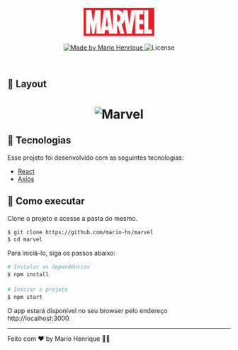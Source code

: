 <p align="center">
  <img alt="Marvel" src="https://github.com/mario-hs/marvel/blob/main/src/assets/img/logo-marvel-big.svg" width="160px">
</p>

<p align="center">

   <a href="https://www.linkedin.com/in/mario-hs/">
    <img alt="Made by Mario Henrique" src="https://img.shields.io/static/v1?label=made%20by&message=Mario%20Henrique&color=D61511&labelColor=000000">
  </a>

  <img  src="https://img.shields.io/static/v1?label=license&message=MIT&color=D61511&labelColor=000000" alt="License">
</p>

<br>

## 🔖 Layout

<h1 align="center">
    <img alt="Marvel" src=".https://github.com/mario-hs/marvel/blob/main/cover.png" />
</h1>

## 🧪 Tecnologias

Esse projeto foi desenvolvido com as seguintes tecnologias:

- [React](https://reactjs.org)
- [Axios](https://axios-http.com/ptbr/)

## 🚀 Como executar

Clone o projeto e acesse a pasta do mesmo.

```bash
$ git clone https://github.com/mario-hs/marvel
$ cd marvel
```

Para iniciá-lo, siga os passos abaixo:

```bash
# Instalar as dependências
$ npm install

# Iniciar o projeto
$ npm start
```

O app estará disponível no seu browser pelo endereço http://localhost:3000.

---

Feito com ❤️ by Mario Henrique 👋🏻

